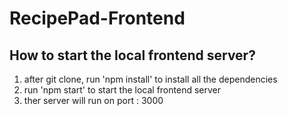 # RecipePad-Frontend
## How to start the local frontend server?
1. after git clone, run 'npm install' to install all the dependencies
2. run 'npm start' to start the local frontend server
3. ther server will run on port : 3000
